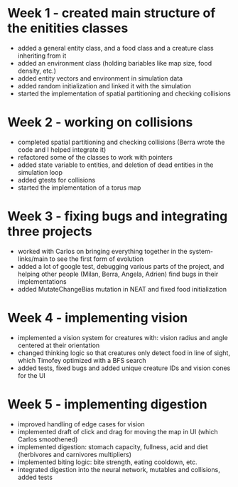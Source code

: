 # Week 1 - created main structure of the enitities classes
- added a general entity class, and a food class and a creature class inheriting from it
- added an environment class (holding bariables like map size, food density, etc.)
- added entity vectors and environment in simulation data
- added random initialization and linked it with the simulation
- started the implementation of spatial partitioning and checking collisions

# Week 2 - working on collisions
- completed spatial partitioning and checking collisions (Berra wrote the code and I helped integrate it)
- refactored some of the classes to work with pointers
- added state variable to entities, and deletion of dead entities in the simulation loop
- added gtests for collisions
- started the implementation of a torus map

# Week 3 - fixing bugs and integrating three projects
- worked with Carlos on bringing everything together in the system-links/main to see the first form of evolution
- added a lot of google test, debugging various parts of the project, and helping other people (Milan, Berra, Angela, Adrien) find bugs in their implementations
- added MutateChangeBias mutation in NEAT and fixed food initialization

# Week 4 - implementing vision
- implemented a vision system for creatures with: vision radius and angle centered at their orientation
- changed thinking logic so that creatures only detect food in line of sight, which Timofey optimized with a BFS search
- added tests, fixed bugs and added unique creature IDs and vision cones for the UI

# Week 5 - implementing digestion
- improved handling of edge cases for vision 
- implemented draft of click and drag for moving the map in UI (which Carlos smoothened)
- implemented digestion: stomach capacity, fullness, acid and diet (herbivores and carnivores multipliers)
- implemented biting logic: bite strength, eating cooldown, etc.
- integrated digestion into the neural network, mutables and collisions, added tests



